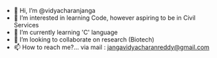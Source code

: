 - 👋 Hi, I’m @vidyacharanjanga
- 👀 I’m interested in learning Code, however aspiring to be in Civil Services
- 🌱 I’m currently learning 'C' language
- 💞️ I’m looking to collaborate on research (Biotech)
- 📫 How to reach me?... via mail : jangavidyacharanreddy@gmail.com

<!---
vidyacharanjanga/vidyacharanjanga is a ✨ special ✨ repository because its `README.md` (this file) appears on your GitHub profile.
You can click the Preview link to take a look at your changes.
--->
